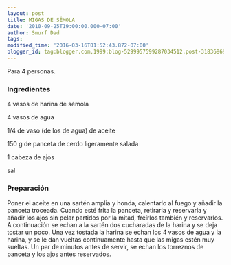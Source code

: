 ```yaml
---
layout: post
title: MIGAS DE SÉMOLA
date: '2010-09-25T19:00:00.000-07:00'
author: Smurf Dad
tags: 
modified_time: '2016-03-16T01:52:43.872-07:00'
blogger_id: tag:blogger.com,1999:blog-5299957599287034512.post-3183686989533510397
---
```


Para 4 personas.

<h3>Ingredientes</h3>

4 vasos de harina de sémola

4 vasos de agua

1/4 de vaso (de los de agua) de aceite

150 g de panceta de cerdo ligeramente salada

1 cabeza de ajos

sal

<h3>Preparación</h3>

Poner el aceite en una sartén amplia y honda, calentarlo al fuego y añadir la panceta troceada. Cuando esté frita la panceta, retirarla y reservarla y añadir los ajos sin pelar partidos por la mitad, freírlos también y reservarlos. A continuación se echan a la sartén dos cucharadas de la harina y se deja tostar un poco. Una vez tostada la harina se echan los 4 vasos de agua y la harina, y se le dan vueltas continuamente hasta que las migas estén muy sueltas. Un par de minutos antes de servir, se echan los torreznos de panceta y los ajos antes reservados.

